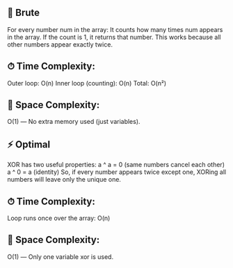 ## 🌳 Brute

For every number num in the array:
It counts how many times num appears in the array.
If the count is 1, it returns that number.
This works because all other numbers appear exactly twice.

## ⏱ Time Complexity:

Outer loop: O(n)
Inner loop (counting): O(n)
Total: O(n²)

## 💾 Space Complexity:

O(1) — No extra memory used (just variables).

## ⚡ Optimal

XOR has two useful properties:
a ^ a = 0 (same numbers cancel each other)
a ^ 0 = a (identity)
So, if every number appears twice except one, XORing all numbers will leave only the unique one.

## ⏱ Time Complexity:

Loop runs once over the array: O(n)

## 💾 Space Complexity:

O(1) — Only one variable xor is used.
